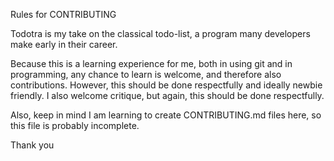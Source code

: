 Rules for CONTRIBUTING

Todotra is my take on the classical todo-list, a program many developers make early in their career.

Because this is a learning experience for me, both in using git and in programming, any chance to learn is welcome, and
therefore also contributions. However, this should be done respectfully and ideally newbie friendly. I also welcome 
critique, but again, this should be done respectfully. 

Also, keep in mind I am learning to create CONTRIBUTING.md files here, so this file is probably incomplete.

Thank you
